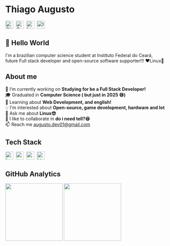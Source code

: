 # Thiago Augusto
<a href="https://www.github.com/Theallgusto01" target="_blank"><img src="https://img.shields.io/badge/Theallgusto01-100000?style=flat&logo=github&logoColor=white" alt="GitHub Badge" height="25"></a>&nbsp;
<a href="mailto:augusto.dev01@gmail.com" target="_blank"><img src="https://img.shields.io/badge/augusto.dev01-D14836?style=flat&logo=gmail&logoColor=white" alt="Gmail Badge" height="25"></a>&nbsp;
<a href="https://www.linkedin.com/in/theallgusto" target="_blank"><img src="https://img.shields.io/badge/theallgusto-0077B5?style=flat&logo=linkedin&logoColor=white" alt="LinkedIn Badge" height="25"></a>&nbsp;
<a href="https://www.instagram.com/theallgusto" target="_blank"><img src="https://img.shields.io/badge/theallgusto-E4405F?style=flat&logo=instagram&logoColor=white" alt="Instagram Badge" height="25"></a>&nbsp;

## 👋 Hello World
I'm a brazilian computer science student at Instituto Federal do Ceará, future Full stack developer and open-source software supporter!!!
❤️Linux🐧

## About me
🔭&nbsp;I’m currently working on **Studying for be a Full Stack Developer!**
<br/>🎓&nbsp;Graduated in **Computer Science ( but just in 2025 😅)**
<br/>🌱&nbsp;Learning about **Web Development, and english!**
<br/>💡&nbsp;I'm interested about **Open-source, game development, hardware and Iot**
<br/>💬&nbsp;Ask me about **Linux😎**
<br/>🤝&nbsp;I like to collaborate in **do i need tell?😆**
<br/>📫&nbsp;Reach me [augusto.dev01@gmail.com](mailto:augusto.dev01@gmail.com)

## Tech Stack
<img src="https://img.shields.io/badge/Bash-05122A?style=flat&logo=gnu-bash" alt="bash Badge" height="25">&nbsp;
<img src="https://img.shields.io/badge/C-05122A?style=flat&logo=c" alt="c Badge" height="25">&nbsp;
<img src="https://img.shields.io/badge/Css3-05122A?style=flat&logo=css3" alt="css3 Badge" height="25">&nbsp;
<img src="https://img.shields.io/badge/Html5-05122A?style=flat&logo=html5" alt="html5 Badge" height="25">&nbsp;

## GitHub Analytics
<div>
<img height="180em" src="https://github-readme-stats.vercel.app/api?username=Theallgusto01&theme=onedark&show_icons=true&count_private=true">
<img height="180em" src="https://github-readme-stats.vercel.app/api/top-langs/?username=Theallgusto01&theme=onedark&layout=compact&langs_count=5">
</div>
